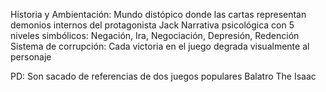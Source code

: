 Historia y Ambientación:
Mundo distópico donde las cartas representan demonios internos del protagonista Jack
Narrativa psicológica con 5 niveles simbólicos: Negación, Ira, Negociación, Depresión, Redención
Sistema de corrupción: Cada victoria en el juego degrada visualmente al personaje

PD: Son sacado de referencias de dos juegos populares
Balatro
The Isaac
